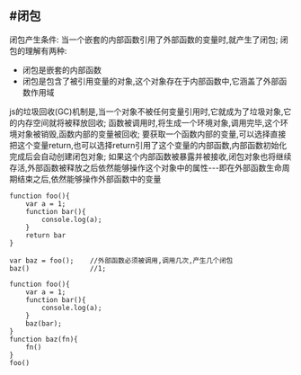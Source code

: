 #闭包
---
闭包产生条件:
当一个嵌套的内部函数引用了外部函数的变量时,就产生了闭包;
闭包的理解有两种:
- 闭包是嵌套的内部函数
- 闭包是包含了被引用变量的对象,这个对象存在于内部函数中,它涵盖了外部函数作用域
		

js的垃圾回收(GC)机制是,当一个对象不被任何变量引用时,它就成为了垃圾对象,它的内存空间就将被释放回收;
函数被调用时,将生成一个环境对象,调用完毕,这个环境对象被销毁,函数内部的变量被回收;
要获取一个函数内部的变量,可以选择直接把这个变量return,也可以选择return引用了这个变量的内部函数,内部函数初始化完成后会自动创建闭包对象;
如果这个内部函数被暴露并被接收,闭包对象也将继续存活,外部函数被释放之后依然能够操作这个对象中的属性---即在外部函数生命周期结束之后,依然能够操作外部函数中的变量

```
function foo(){
	var a = 1;
	function bar(){
		console.log(a);
	}
	return bar
}

var baz = foo();	//外部函数必须被调用,调用几次,产生几个闭包
baz()				//1;

function foo(){
	var a = 1;
	function bar(){
		console.log(a);
	}
	baz(bar);
}
function baz(fn){
	fn()
}
foo()
```